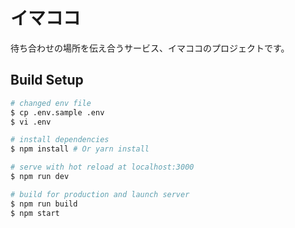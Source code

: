 # イマココ

待ち合わせの場所を伝え合うサービス、イマココのプロジェクトです。

## Build Setup

``` bash
# changed env file
$ cp .env.sample .env
$ vi .env
```

``` bash
# install dependencies
$ npm install # Or yarn install

# serve with hot reload at localhost:3000
$ npm run dev

# build for production and launch server
$ npm run build
$ npm start
```
